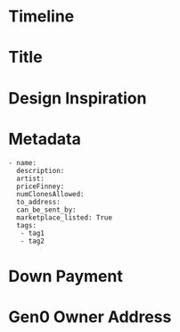 # Timeline
<!-- REQUIRED - When do you need your Kudos by?
    Wait times for new Kudos art are approximately 3 weeks right now.  
    If you *absolutely* need it sooner, tag me (@owocki) and I'll see what I can do.
-->

# Title
<!-- REQUIRED - What is the title of your Kudos? ex:
* HoneyBadger
* Always Shipping
-->


# Design Inspiration
<!--REQUIRED - Please *link* any images that should be used as inspiration for your kudos in this file.
ex: https://foo.com/bar/path_to_image.png
-->


# Metadata
<!--
OPTIONAL, but encouraged -- If you don't provide it, Team Gitcoin will make their own.

Describe what copy should be associated with your Kudos, how rare it is, how much itll cost, and how to tag / categorieze it

ex:

description (varchar, up to 500 characters -- no profanity): You spin up DAPPS on the weekend, just for fun.
priceFinney (positive integer): 1
artist (github/gitcoin username): owocki
numClonesAllowed (positive integer): 100
to_address (web3 address): 0x0f...ab0
can_be_sent_by (github/gitcoin username, blank for 'send by anyone'): owocki
marketplace_listed (true/false): True
tags (string, comma delimited): 
 - ethereum
 - hacker
 - hackathon
 - eth


-->

```
- name: 
  description: 
  artist: 
  priceFinney: 
  numClonesAllowed: 
  to_address: 
  can_be_sent_by: 
  marketplace_listed: True
  tags: 
   - tag1
   - tag2
```

# Down Payment
<!--
REQUIRED

Please send 0.5 ETH to 0xdb282cee382244e05dd226c8809d2405b76fbdc9 and paste a link to the txid into this section.  

Sending this ETH shows us that you are serious about creating this artwork, and allows us to pay the illustrator.

ex:
* https://etherscan.io/tx/0xbedff8333eb5588b1f6ad3c3729b82961aeb6d44963e4918781e1fe667b2b7bd
-->



# Gen0 Owner Address
<!--
REQUIRED

Let us know the mainnet address that should own the Kudos when it is created.
ex:
* 0x4331b095bc38dc3bce0a269682b5ebaefa252929
-->



